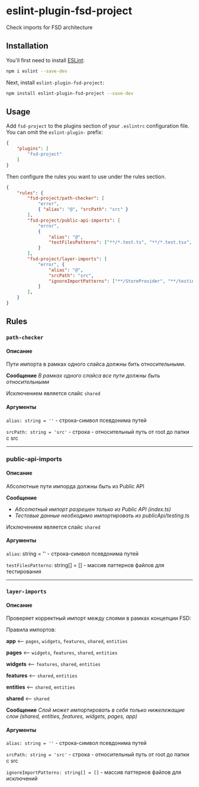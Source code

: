 # eslint-plugin-fsd-project

Check imports for FSD architecture

## Installation

You'll first need to install [ESLint](https://eslint.org/):

```sh
npm i eslint --save-dev
```

Next, install `eslint-plugin-fsd-project`:

```sh
npm install eslint-plugin-fsd-project --save-dev
```

## Usage

Add `fsd-project` to the plugins section of your `.eslintrc` configuration file. You can omit the `eslint-plugin-` prefix:

```json
{
    "plugins": [
        "fsd-project"
    ]
}
```


Then configure the rules you want to use under the rules section.

```json
{
    "rules": {
        "fsd-project/path-checker": [
            "error", 
            { "alias": "@", "srcPath": "src" }
        ],
        "fsd-project/public-api-imports": [
            "error", 
            {
                "alias": "@",
                "testFilesPatterns": ["**/*.test.ts", "**/*.test.tsx", "**/StoreDecorator.tsx"],
            }
        ],
        "fsd-project/layer-imports": [
            "error", {
                "alias": "@",
                "srcPath": "src",
                "ignoreImportPatterns": ["**/StoreProvider", "**/testing"],
            }
        ],
    }
}
```

## Rules

### `path-checker`

#### Описание

Пути импорта в рамках одного слайса должны бить относительными.

**Сообщение**
*В рамках одного слайса все пути должны быть относительными*

Исключением является слайс `shared`


#### Аргументы

`alias: string = ''` - строка-символ псевдонима путей 

`srcPath: string = 'src'` - строка - относительный путь от root до папки с src

---

### public-api-imports

#### Описание

Абсолютные пути импорда должны быть из Public API

**Сообщение**
- *Абсолютный импорт разрешен только из Public API (index.ts)*
- *Тестовые данные необходимо импортировать из publicApi/testing.ts*

Исключением является слайс `shared`


#### Аргументы

`alias`: string = '' - строка-символ псевдонима путей 

`testFilesPatterns`: string[] = [] - массив паттернов файлов для тестирования

---

### `layer-imports`

#### Описание

Проверяет корректный импорт между слоями в рамках концепции FSD:

Правила импортов:

**app** <-- `pages`, `widgets`, `features`, `shared`, `entities`

**pages** <-- `widgets`, `features`, `shared`, `entities`

**widgets** <-- `features`, `shared`, `entities`

**features** <-- `shared`, `entities`

**entities** <-- `shared`, `entities`

**shared** <-- `shared`



**Сообщение**
*Слой может импортировать в себя только нижележащие слои (shared, entities, features, widgets, pages, app)*


#### Аргументы

`alias: string = ''` - строка-символ псевдонима путей 

`srcPath: string = 'src'` - строка - относительный путь от root до папки с src

`ignoreImportPatterns: string[] = []` - массив паттернов файлов для исключений




